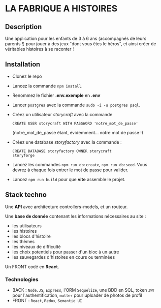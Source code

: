 # LA FABRIQUE A HISTOIRES

## Description

Une application pour les enfants de 3 à 6 ans (accompagnés de leurs parents !) pour jouer à des jeux "dont vous êtes le héros", et ainsi créer de véritables histoires à se raconter !

## Installation

- Clonez le repo
- Lancez la commande `npm install`.
- Renommez le fichier **.env.exemple** en **.env**
- Lancer `postgres` avec la commande `sudo -i -u postgres psql`.
- Créez un utilisateur _storycraft_ avec la commande
  ```
  CREATE USER storycraft WITH PASSWORD 'notre_mot_de_passe'
  ```
  (notre_mot_de_passe étant, évidemment... notre mot de passe !)
- Créez une database _storyfactory_ avec la commande :
  ```
  CREATE DATABASE storyfactory OWNER storycraft
  storyforge
  ```

- Lancez les commandes `npm run db:create`, `npm run db:seed`. Vous devrez à chaque fois entrer le mot de passe pour valider.

- Lancez `npm run build` pour que **vite** assemble le projet.

## Stack techno

Une **API** avec architecture controllers-models, et un routeur.

Une **base de donnée** contenant les informations nécessaires au site :

- les utilisateurs
- les histoires
- les blocs d'histoire
- les thèmes
- les niveaux de difficulté
- les choix potentiels pour passer d'un bloc à un autre
- les sauvegardes d'histoires en cours ou terminées

Un FRONT codé en **React**.

### Technologies

- BACK : `Node.JS`, `Express`, l'ORM `Sequelize`, une BDD en SQL, token `JWT` pour l'authentification, `multer` pour uploader de photos de profil
- FRONT : `React`, `Redux`, `Semantic UI`

